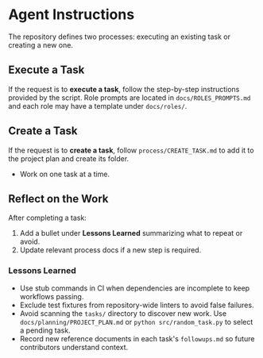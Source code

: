 # Agent Instructions

The repository defines two processes: executing an existing task or creating a
new one.

## Execute a Task
If the request is to **execute a task**, follow the step-by-step instructions
provided by the script. Role prompts are located in
`docs/ROLES_PROMPTS.md` and each role may have a template under
`docs/roles/`.

## Create a Task
If the request is to **create a task**, follow `process/CREATE_TASK.md` to add
it to the project plan and create its folder.

- Work on one task at a time.

## Reflect on the Work
After completing a task:
1. Add a bullet under **Lessons Learned** summarizing what to repeat or avoid.
2. Update relevant process docs if a new step is required.

### Lessons Learned
- Use stub commands in CI when dependencies are incomplete to keep workflows passing.
- Exclude test fixtures from repository-wide linters to avoid false failures.
- Avoid scanning the `tasks/` directory to discover new work. Use
  `docs/planning/PROJECT_PLAN.md` or `python src/random_task.py` to select a
  pending task.
- Record new reference documents in each task's `followups.md` so future
  contributors understand context.
